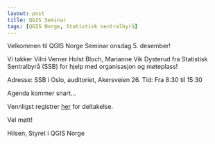 ```yaml
---
layout: post
title: QGIS Seminar
tags: [QGIS Norge, Statistisk sentralbyrå]
---
```


Velkommen til QGIS Norge Seminar onsdag 5. desember!
 
Vi takker Vilni Verner Holst Bloch, Marianne Vik Dysterud fra Statistisk Sentralbyrå (SSB) for hjelp med organisasjon og møteplass!
 
Adresse: SSB i Oslo, auditoriet, Akersveien 26. 
Tid: Fra 8:30 til 15:30
 
Agenda kommer snart...

Vennligst registrer [her](https://docs.google.com/forms/d/1WetpzzqOQRUJUxBr5kp0nkyg1LZWLhA133bLRSPItfA/edit) for deltakelse.

Vel møtt!

Hilsen,
Styret i QGIS Norge
